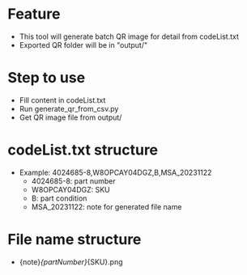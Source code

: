 # Feature

- This tool will generate batch QR image for detail from codeList.txt
- Exported QR folder will be in "output/"

# Step to use

- Fill content in codeList.txt
- Run generate_qr_from_csv.py
- Get QR image file from output/

# codeList.txt structure

- Example: 4024685-8,W8OPCAY04DGZ,B,MSA_20231122
    - 4024685-8: part number
    - W8OPCAY04DGZ: SKU
    - B: part condition
    - MSA_20231122: note for generated file name

# File name structure

- {note}_{partNumber}_{SKU}.png
